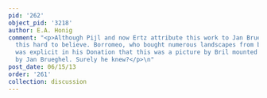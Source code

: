 ```yaml
---
pid: '262'
object_pid: '3218'
author: E.A. Honig
comment: "<p>Although Pijl and now Ertz attribute this work to Jan Brueghel, I find
  this hard to believe. Borromeo, who bought numerous landscapes from both artists,
  was explicit in his Donation that this was a picture by Bril mounted with five works
  by Jan Brueghel. Surely he knew?</p>\n"
post_date: 06/15/13
order: '261'
collection: discussion
---
```

